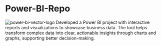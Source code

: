 # Power-BI-Repo
![power-bi-vector-logo](https://github.com/user-attachments/assets/17a80f25-4cee-4eb1-9a43-8ae8cb613a2e)
Developed a Power BI project with interactive reports and visualizations to showcase business data. The tool helps transform complex data into clear, actionable insights through charts and graphs, supporting better decision-making.
